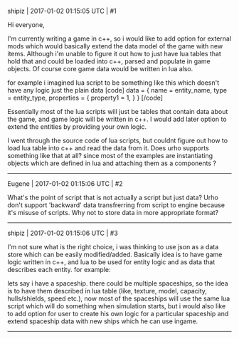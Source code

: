 shipiz | 2017-01-02 01:15:05 UTC | #1

Hi everyone,

I'm currently writing a game in c++, so i would like to add option for external mods which would basically extend the data model of the game with new items. Although i'm unable to figure it out how to just have lua tables that hold that and could be loaded into c++, parsed and populate in game objects. Of course core game data would be written in lua also. 

for example i imagined lua script to be something like this which doesn't have any logic just the plain data
[code]
data =
{
            name = entity_name,
            type = entity_type,
            properties = {
                property1 = 1,
            }
}
[/code]

Essentially most of the lua scripts will just be tables that contain data about the game, and game logic will be written in c++. I would add later option to extend the entities by providing your own logic.

I went through the source code of lua scripts, but couldnt figure out how to load lua table into c++ and read the data from it. Does urho supports something like that at all? since most of the examples are instantiating objects which are defined in lua and attaching them as a components ?

-------------------------

Eugene | 2017-01-02 01:15:06 UTC | #2

What's the point of script that is not actually a script but just data? Urho don't support 'backward' data transfrerring from script to engine because it's misuse of scripts. Why not to store data in more appropriate format?

-------------------------

shipiz | 2017-01-02 01:15:06 UTC | #3

I'm not sure what is the right choice, i was thinking to use json as a data store which can be easily modified/added. Basically idea is to have game logic written in c++, and lua to be used for entity logic and as data that describes each entity. for example:

lets say i have a spaceship. there could be multiple spaceships, so the idea is to have them described in lua table (like, texture, model, capacity, hulls/shields, speed etc.), now most of the spaceships will use the same lua script which will do something when simulation starts, but i would also like to add option for user to create his own logic for a particular spaceship and extend spaceship data with new ships which he can use ingame.

-------------------------


